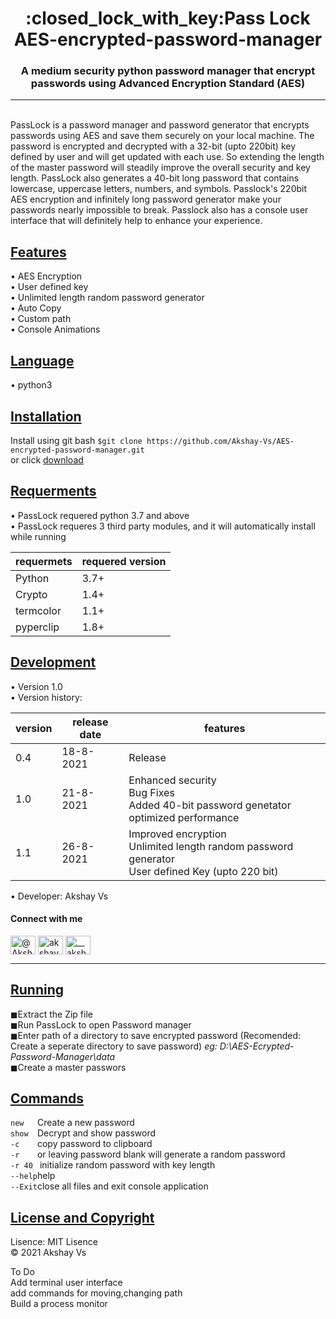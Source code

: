 <h1 align="center">:closed_lock_with_key:Pass Lock <br>AES-encrypted-password-manager
 </h1>
<h3 align="center">A medium security python password manager that encrypt passwords using  Advanced Encryption Standard (AES)</h3>

______

<pr><br>
PassLock is a password manager and password generator that encrypts passwords using AES and save them securely on your local machine.
The password is encrypted and decrypted with a 32-bit (upto 220bit) key defined by user and will get updated with each use.
So extending the length of the master password will steadily improve the overall security and key length.
PassLock also generates a 40-bit long password that contains lowercase, uppercase letters, numbers, and symbols.
Passlock's 220bit AES encryption and infinitely long password generator make your passwords nearly impossible to break.
Passlock also has a console user interface that will definitely help to enhance your experience.
</pr>
<br>

<h2 align="left"><u><b>Features</b></u></h2>
  &bull;  AES Encryption<br>
  &bull; User defined key<br>
  &bull; Unlimited length random password generator<br>
  &bull; Auto Copy<br>
  &bull; Custom path<br>
  &bull; Console Animations<br>
  
 <h2 align='left'><u><b>Language</b></u></h2>
 &bull; python3
 <br>
 
 <h2 align='left'><u><b>Installation</b></u></h2>
 <p>Install using git bash 
 <code>$git clone https://github.com/Akshay-Vs/AES-encrypted-password-manager.git</code>
  <br>or click <a href="https://github.com/Akshay-Vs/AES-encrypted-password-manager/archive/refs/heads/main.zip">download</a>
 
 <h2 align='left'><u><b>Requerments</b></u></h2>
 &bull; PassLock requered python 3.7 and above<br>
 &bull; PassLock requeres 3 third party modules, and it will automatically install while running<br>

   
| requermets | requered version |
| ---------  | ---------------- |
| Python     | 3.7+             |
| Crypto     | 1.4+             |
| termcolor  | 1.1+             |
| pyperclip  | 1.8+             |

<h2 align='left'><u><b>Development</b></u></h2>
&bull; Version 1.0<br>
&bull; Version history:
<tab>

| version | release date |features|
|---------|--------------|--------|
| 0.4     |   18-8-2021  |Release
| 1.0     | 21-8-2021    |Enhanced security<br>Bug Fixes<br>Added 40-bit password genetator<br>optimized performance
| 1.1     | 26-8-2021    |Improved encryption<br>Unlimited length random password generator<br>User defined Key (upto 220 bit)



&bull; Developer: Akshay Vs<br>
<h4 align="left"><b>Connect with me</b></h4>
<p align="left">
<a href="https://twitter.com/@Akshayv69128812" target="blank"><img align="center" src="https://raw.githubusercontent.com/rahuldkjain/github-profile-readme-generator/master/src/images/icons/Social/twitter.svg" alt="@Akshayv69128812" height="30" width="40" /></a>
<a href="https://stackoverflow.com/users/akshay-vs" target="blank"><img align="center" src="https://raw.githubusercontent.com/rahuldkjain/github-profile-readme-generator/master/src/images/icons/Social/stack-overflow.svg" alt="akshay-vs" height="30" width="40" /></a>
<a href="https://instagram.com/__akshay_v5__" target="blank"><img align="center" src="https://raw.githubusercontent.com/rahuldkjain/github-profile-readme-generator/master/src/images/icons/Social/instagram.svg" alt="__akshay_v5__" height="30" width="40" /></a>
</p>


_____________

<h2 align='left'><u><b>Running</b></u></h2>
&#9724;Extract the Zip file<br>
&#9724;Run PassLock to open Password manager<br>
&#9724;Enter path of a directory to save encrypted password (Recomended: Create a seperate directory to save password)<i> eg: D:\AES-Ecrypted-Password-Manager\data</i><br>
&#9724;Create a master passwors


<h2 align='left'><u><b>Commands</b></u></h2>
<code>new   </code>Create a new password<br>
<code>show  </code>Decrypt and show password<br>
<code>-c    </code>copy password to clipboard<br>
<code>-r    </code>or leaving password blank will generate a random password<br>
<code>-r 40 </code> initialize random password with key length<br>
<code>--help</code>help<br>
<code>--Exit</code>close all files and exit console application<br>


<h2 align='left'><u><b>License and Copyright</b></u></h2>
Lisence: MIT Lisence<br>
&#169; 2021 Akshay Vs
 
 <p>To Do<br>Add terminal user interface<br>add commands for moving,changing path<br>Build a process monitor</p>
 
